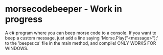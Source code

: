 # morsecodebeeper - Work in progress
A c# program where you can beep morse code to a console. If you want to beep a custom message, just add a line saying 'Morse.Play("&lt;message>");' to the 'beeper.cs' file in the main method, and compile!
ONLY WORKS FOR WINDOWS.
